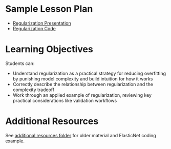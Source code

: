 # Sample Lesson Plan

- [Regularization Presentation](regularization.pptx)
- [Regularization Code](regularization_code.ipynb)

# Learning Objectives

Students can:

- Understand regularization as a practical strategy for reducing overfitting by punishing model complexity and build intuition for how it works 
- Correctly describe the relationship between regularization and the complexity tradeoff
- Work through an applied example of regularization, reviewing key practical considerations like validation workflows

# Additional Resources

See [additional resources folder](additional_resources) for older material and ElasticNet coding example.
